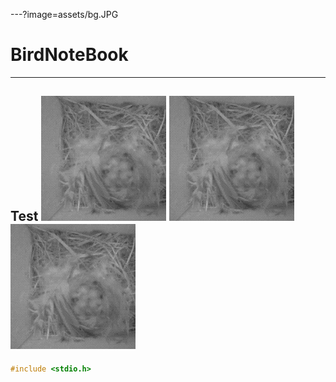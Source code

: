 ---?image=assets/bg.JPG
# BirdNoteBook

---

Test
![image1](https://raw.githubusercontent.com/Jungmo/BirdCNN/master/readme_img/child1.bmp)
![image2](https://raw.githubusercontent.com/Jungmo/BirdCNN/master/readme_img/child1.bmp)
![image3](https://raw.githubusercontent.com/Jungmo/BirdCNN/master/readme_img/child1.bmp)
---

```C
#include <stdio.h>
```

